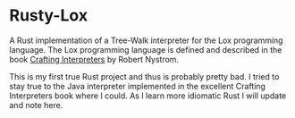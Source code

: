 # Rusty-Lox

A Rust implementation of a Tree-Walk interpreter for the Lox programming language. The Lox programming language is defined and described in the book [Crafting Interpreters](http://craftinginterpreters.com/) by Robert Nystrom.

This is my first true Rust project and thus is probably pretty bad. I tried to stay true to the Java interpreter implemented in the excellent Crafting Interpreters book where I could. As I learn more idiomatic Rust I will update and note here.